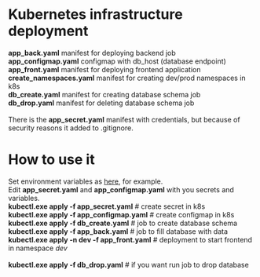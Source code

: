 # Kubernetes infrastructure deployment
<b>app_back.yaml</b> manifest for deploying backend job<br>
<b>app_configmap.yaml</b> configmap with db_host (database endpoint)<br>
<b>app_front.yaml</b> manifest for deploying frontend application<br>
<b>create_namespaces.yaml</b> manifest for creating dev/prod namespaces in k8s<br>
<b>db_create.yaml</b> manifest for creating database schema job<br>
<b>db_drop.yaml</b> manifest for deleting database schema job<br><br>
There is the <b>app_secret.yaml</b> manifest with credentials, but because of security reasons it added to .gitignore.
# How to use it
Set environment variables as <a href="https://github.com/gezm0/internship_diploma/tree/main/aws-infrastructure">here</a>, for example.<br>
Edit <b>app_secret.yaml</b> and <b>app_configmap.yaml</b> with you secrets and variables.<br>
<b>kubectl.exe apply -f app_secret.yaml</b> # create secret in k8s<br>
<b>kubectl.exe apply -f app_configmap.yaml</b> # create configmap in k8s<br>
<b>kubectl.exe apply -f db_create.yaml</b> # job to create database schema<br>
<b>kubectl.exe apply -f app_back.yaml</b> # job to fill database with data<br>
<b>kubectl.exe apply -n dev -f app_front.yaml</b> # deployment to start frontend in namespace <i>dev</i><br><br>
<b>kubectl.exe apply -f db_drop.yaml</b> # if you want run job to drop database<br>
